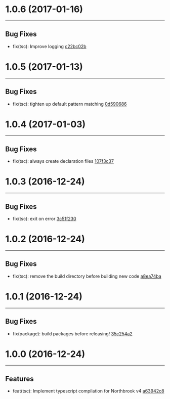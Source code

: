 # 1.0.6 (2017-01-16)
---

## Bug Fixes

- fix(tsc): Improve logging [c22bc02b](https://github.com/northbrookjs/typescript/commits/c22bc02b94447d7e6cd4d764608f45160c2968bf)

# 1.0.5 (2017-01-13)
---

## Bug Fixes

- fix(tsc): tighten up default pattern matching [0d590686](https://github.com/northbrookjs/typescript/commits/0d5906869c8d72f21c3beca25d3d94fb9e32e440)

# 1.0.4 (2017-01-03)
---

## Bug Fixes

- fix(tsc): always create declaration files [107f3c37](https://github.com/northbrookjs/typescript/commits/107f3c379c5ea340b86b5f23664599f058301cde)

# 1.0.3 (2016-12-24)
---

## Bug Fixes

- fix(tsc): exit on error [3c51f230](https://github.com/northbrookjs/typescript/commits/3c51f2300fbb86e6c82958b5ad0e049ff8d6516c)

# 1.0.2 (2016-12-24)
---

## Bug Fixes

- fix(tsc): remove the build directory before building new code [a8ea74ba](https://github.com/northbrookjs/typescript/commits/a8ea74ba1a959fb6ce494ce47b1e7c5c935e5043)

# 1.0.1 (2016-12-24)
---

## Bug Fixes

- fix(package): build packages before releasing! [35c254a2](https://github.com/northbrookjs/typescript/commits/35c254a2502f2c5a083cb91d4461264d5f696667)

# 1.0.0 (2016-12-24)
---

## Features

- feat(tsc): Implement typescript compilation for Northbrook v4 [a63942c8](https://github.com/northbrookjs/typescript/commits/a63942c8cf8dfb26871417e02c5ffba83b46ba6d)


